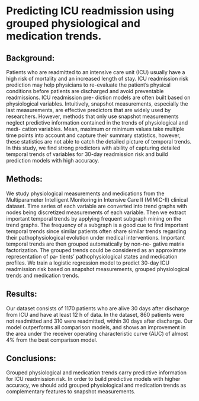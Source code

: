 # Predicting ICU readmission using grouped physiological and medication trends.

## Background: 
Patients who are readmitted to an intensive care unit (ICU) usually have a high risk of mortality and an increased length of stay. ICU readmission risk prediction may help physicians to re-evaluate the patient’s physical conditions before patients are discharged and avoid preventable readmissions. ICU readmission pre- diction models are often built based on physiological variables. Intuitively, snapshot measurements, especially the last measurements, are effective predictors that are widely used by researchers. However, methods that only use snapshot measurements neglect predictive information contained in the trends of physiological and medi- cation variables. Mean, maximum or minimum values take multiple time points into account and capture their summary statistics, however, these statistics are not able to catch the detailed picture of temporal trends. In this study, we find strong predictors with ability of capturing detailed temporal trends of variables for 30-day readmission risk and build prediction models with high accuracy.

## Methods: 
We study physiological measurements and medications from the Multiparameter Intelligent Monitoring in Intensive Care II (MIMIC-II) clinical dataset. Time series of each variable are converted into trend graphs with nodes being discretized measurements of each variable. Then we extract important temporal trends by applying frequent subgraph mining on the trend graphs. The frequency of a subgraph is a good cue to find important temporal trends since similar patients often share similar trends regarding their pathophysiological evolution under medical interventions. Important temporal trends are then grouped automatically by non-ne- gative matrix factorization. The grouped trends could be considered as an approximate representation of pa- tients’ pathophysiological states and medication profiles. We train a logistic regression model to predict 30-day ICU readmission risk based on snapshot measurements, grouped physiological trends and medication trends.

## Results: 
Our dataset consists of 1170 patients who are alive 30 days after discharge from ICU and have at least 12 h of data. In the dataset, 860 patients were not readmitted and 310 were readmitted, within 30 days after discharge. Our model outperforms all comparison models, and shows an improvement in the area under the receiver operating characteristic curve (AUC) of almost 4% from the best comparison model.

## Conclusions: 
Grouped physiological and medication trends carry predictive information for ICU readmission risk. In order to build predictive models with higher accuracy, we should add grouped physiological and medication trends as complementary features to snapshot measurements.